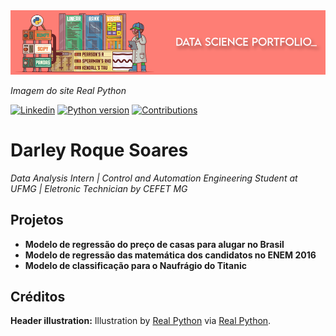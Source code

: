 
<img alt="Data Science Portfolio" title="Data Science Portfolio" src="https://raw.githubusercontent.com/DarleySoares/Data-Science/master/image/top_markdown.png" />

*Imagem do site Real Python* 

[![Linkedin](https://img.shields.io/badge/Made%20by-Darley%20Soares-fe7e75.svg)](https://www.linkedin.com/in/darley-soares/) [![Python version](https://img.shields.io/badge/Python%20version-3.7+-fe7e75.svg)](https://www.python.org/downloads/) [![Contributions](https://img.shields.io/badge/Contributions-welcome-4e91ba.svg)](https://www.python.org/downloads/)

# Darley Roque Soares

*Data Analysis Intern | Control and Automation Engineering Student at UFMG | Eletronic Technician by CEFET MG*



## Projetos

* **Modelo de regressão do preço de casas para alugar no Brasil**
* **Modelo de regressão das matemática dos candidatos no ENEM 2016**
* **Modelo de classificação para o Naufrágio do Titanic**


## Créditos

**Header illustration:**
Illustration by [Real Python](https://realpython.com/) via [Real Python](https://realpython.com/numpy-scipy-pandas-correlation-python/).